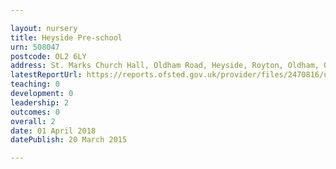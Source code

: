 ```yaml
---

layout: nursery
title: Heyside Pre-school
urn: 508047
postcode: OL2 6LY
address: St. Marks Church Hall, Oldham Road, Heyside, Royton, Oldham, OL2 6LY
latestReportUrl: https://reports.ofsted.gov.uk/provider/files/2470816/urn/508047.pdf
teaching: 0
development: 0
leadership: 2
outcomes: 0
overall: 2
date: 01 April 2018 
datePublish: 20 March 2015

---
```


